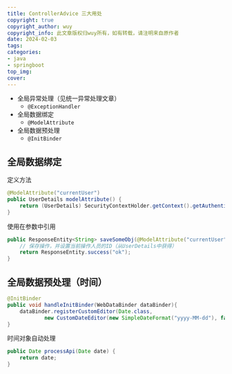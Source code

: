 ```yaml
---
title: ControllerAdvice 三大用处
copyright: true
copyright_author: wuy
copyright_info: 此文章版权归wuy所有，如有转载，请注明来自原作者
date: 2024-02-03
tags:
categories: 
- java
- springboot
top_img:
cover: 
---
```




- 全局异常处理（见统一异常处理文章）
    - `@ExceptionHandler`
- 全局数据绑定
    - `@ModelAttribute`
- 全局数据预处理
    - `@InitBinder`



## 全局数据绑定

定义方法

```java
@ModelAttribute("currentUser")
public UserDetails modelAttribute() {
    return (UserDetails) SecurityContextHolder.getContext().getAuthentication().getPrincipal();
}
```



使用在参数中引用

```java
public ResponseEntity<String> saveSomeObj(@ModelAttribute("currentUser") UserDetails operator) {
    // 保存操作，并设置当前操作人员的ID（从UserDetails中获得）
    return ResponseEntity.success("ok");
}
```



## 全局数据预处理（时间）

```java
@InitBinder
public void handleInitBinder(WebDataBinder dataBinder){
    dataBinder.registerCustomEditor(Date.class,
            new CustomDateEditor(new SimpleDateFormat("yyyy-MM-dd"), false));
}
```



时间对象自动处理

```java
public Date processApi(Date date) {
    return date;
}
```

